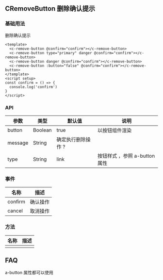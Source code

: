 ## CRemoveButton 删除确认提示

### 基础用法

删除确认提示

```vue demo
<template>
  <c-remove-button @confirm="confirm"></c-remove-button>
  <c-remove-button type="primary" danger @confirm="confirm"></c-remove-button>
  <c-remove-button danger @confirm="confirm"></c-remove-button>
  <c-remove-button :button="false" @confirm="confirm"></c-remove-button>
</template>
<script setup>
const confirm = () => {
  console.log('confirm')
}
</script>
```

### API

| 参数    | 类型    | 默认值             | 说明                          |
| ------- | ------- | ------------------ | ----------------------------- |
| button  | Boolean | true               | 以按钮组件渲染                |
| message | String  | 确定执行删除操作 ? |                               |
| type    | String  | link               | 按钮样式 ，参照 a-button 属性 |

### 事件

| 名称    | 描述     |
| ------- | -------- |
| confirm | 确认操作 |
| cancel  | 取消操作 |

### 方法

| 名称 | 描述 |
| ---- | ---- |
|      |      |

## FAQ

a-button 属性都可以使用
